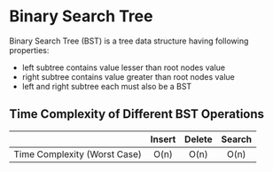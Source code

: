 # Binary Search Tree
Binary Search Tree (BST) is a tree data structure having following properties:
- left subtree contains value lesser than root nodes value
- right subtree contains value greater than root nodes value
- left and right subtree each must also be a BST

## Time Complexity of Different BST Operations

|                              | Insert | Delete | Search |
|------------------------------|:------:|:------:|:------:|
| Time Complexity (Worst Case) |  O(n)  |  O(n)  |  O(n)  |